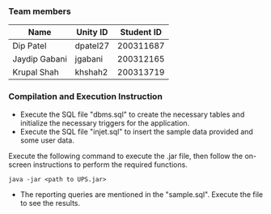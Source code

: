 ### Team members

| Name          | Unity ID | Student ID |
|---------------|----------|------------|
| Dip Patel     | dpatel27 | 200311687  |
| Jaydip Gabani | jgabani  | 200312165  |
| Krupal Shah   | khshah2  | 200313719  |

### Compilation and Execution Instruction

- Execute the SQL file "dbms.sql" to create the necessary tables and initialize the necessary triggers for the application.
- Execute the SQL file "injet.sql" to insert the sample data provided and some user data.

Execute the following command to execute the .jar file, then follow the on-screen instructions to perform the required functions.

`java -jar <path to UPS.jar>`

- The reporting queries are mentioned in the "sample.sql". Execute the file to see the results. 
